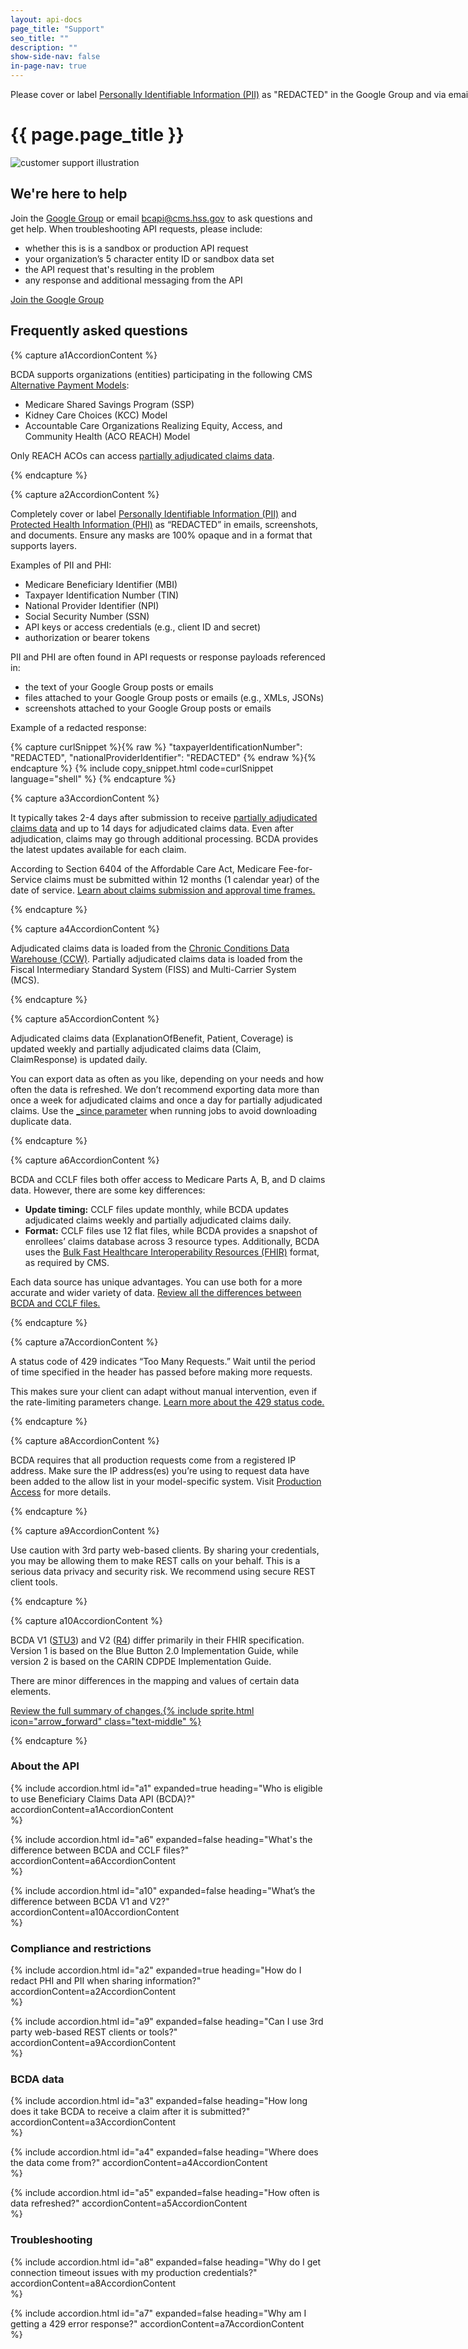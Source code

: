 ```yaml
---
layout: api-docs
page_title: "Support"
seo_title: ""
description: ""
show-side-nav: false
in-page-nav: true
---
```



<div class="usa-alert usa-alert--warning usa-alert--slim">
  <div class="usa-alert__body">
    <p class="usa-alert__text" style="text-wrap: nowrap">
      Please cover or label <a href="{{ '/support.html#how-do-i-redact-phi-and-pii-when-sharing-information' | relative_url }}">Personally Identifiable Information (PII)</a> as "REDACTED" in the Google Group and via email.
    </p>
  </div>
</div>

# {{ page.page_title }}

<div class="grid-row grid-gap-4 desktop:grid-gap-6 padding-y-4 flex-align-center">
  <div class="tablet:grid-col tablet:order-2">
    <img src="{{ '/assets/img/experts.svg' | relative_url }}" alt="customer support illustration" />
  </div>
  <div class="tablet:grid-col tablet:order-1 padding-top-2">
    <h2>We're here to help</h2>
    <p>
        Join the <a href="https://groups.google.com/g/bc-api" target="_blank" rel="noopener">Google Group</a> or email <a href="mailto:bcapi@cms.hhs.gov">bcapi@cms.hss.gov</a> to ask questions and get help. When troubleshooting API requests, please include:
    </p>
    <ul>
        <li>whether this is is a sandbox or production API request</li>
        <li>your organization’s 5 character entity ID or sandbox data set</li>
        <li>the API request that's resulting in the problem </li>
        <li>any response and additional messaging from the API</li>
    </ul> 
    <a href="https://groups.google.com/g/bc-api" target="_blank" rel="noopener" class="usa-button margin-top-2">Join the Google Group</a>
  </div>
</div>

## Frequently asked questions

<div class="padding-top-4"></div>

<!-- FAQ content only-->
{% capture a1AccordionContent %}
<p>
    BCDA supports organizations (entities) participating in the following CMS <a href="https://www.cms.gov/priorities/innovation/about/alternative-payment-models">Alternative Payment Models</a>:
        <ul>
            <li>Medicare Shared Savings Program (SSP)</li>
            <li>Kidney Care Choices (KCC) Model</li>
            <li>Accountable Care Organizations Realizing Equity, Access, and Community Health (ACO REACH) Model</li>
        </ul>
    Only REACH ACOs can access <a href="{{ '/partially-adjudicated-claims-data.html' | relative_url }}">partially adjudicated claims data</a>. 
</p>
{% endcapture %}

{% capture a2AccordionContent %}
<p>
    Completely cover or label <a href="https://www.hhs.gov/answers/hhs-administrative/what-is-pii/index.html">Personally Identifiable Information (PII)</a> and <a href="https://www.hhs.gov/answers/hipaa/what-is-phi/index.html">Protected Health Information (PHI)</a> as “REDACTED” in emails, screenshots, and documents. Ensure any masks are 100% opaque and in a format that supports layers.
</p>
<p>
    Examples of PII and PHI: 
    <ul>
        <li>Medicare Beneficiary Identifier (MBI)</li>
        <li>Taxpayer Identification Number (TIN)</li>
        <li>National Provider Identifier (NPI)</li>
        <li>Social Security Number (SSN)</li>
        <li>API keys or access credentials (e.g., client ID and secret)</li>
        <li>authorization or bearer tokens</li>
    </ul>
</p>
<p>
    PII and PHI are often found in API requests or response payloads referenced in:
    <ul>
        <li>the text of your Google Group posts or emails</li>
        <li>files attached to your Google Group posts or emails (e.g., XMLs, JSONs)</li>
        <li>screenshots attached to your Google Group posts or emails</li>
    </ul>
</p>
<p>
    Example of a redacted response:
</p>
{% capture curlSnippet %}{% raw %}
"taxpayerIdentificationNumber": "REDACTED",
"nationalProviderIdentifier": "REDACTED"
{% endraw %}{% endcapture %}
{% include copy_snippet.html code=curlSnippet language="shell" %}
{% endcapture %}

{% capture a3AccordionContent %}
<p>
    It typically takes 2-4 days after submission to receive <a href="{{ '/partially-adjudicated-claims-data.html' | relative_url }}">partially adjudicated claims data</a> and up to 14 days for adjudicated claims data. Even after adjudication, claims may go through additional processing. BCDA provides the latest updates available for each claim.
</p>
<p>
    According to Section 6404 of the Affordable Care Act, Medicare Fee-for-Service claims must be submitted within 12 months (1 calendar year) of the date of service. <a href="https://www2.ccwdata.org/documents/10280/19002256/medicare-claims-maturity.pdf" target="blank" rel="noopener">Learn about claims submission and approval time frames.</a></p>
{% endcapture %}

{% capture a4AccordionContent %}
<p>
    Adjudicated claims data is loaded from the <a href="https://www2.ccwdata.org/web/guest/home/" target="blank" rel="noopener">Chronic Conditions Data Warehouse (CCW)</a>. Partially adjudicated claims data is loaded from the Fiscal Intermediary Standard System (FISS) and Multi-Carrier System (MCS).
</p>
{% endcapture %}

{% capture a5AccordionContent %}
<p>
    Adjudicated claims data (ExplanationOfBenefit, Patient, Coverage) is updated weekly and partially adjudicated claims data (Claim, ClaimResponse) is updated daily.
</p>
<p>
    You can export data as often as you like, depending on your needs and how often the data is refreshed. We don’t recommend exporting data more than once a week for adjudicated claims and once a day for partially adjudicated claims. Use the <a href="{{ '/filter-claims-data.html' | relative_url }}#the-since-parameter">_since parameter</a> when running jobs to avoid downloading duplicate data.
</p>
{% endcapture %}

{% capture a6AccordionContent %}
<p>
    BCDA and CCLF files both offer access to Medicare Parts A, B, and D claims data. However, there are some key differences:
    <ul>
        <li><b>Update timing:</b> CCLF files update monthly, while BCDA updates adjudicated claims weekly and partially adjudicated claims daily.</li>
        <li><B>Format:</b> CCLF files use 12 flat files, while BCDA provides a snapshot of enrollees’ claims database across 3 resource types. Additionally, BCDA uses the <a href="https://hl7.org/fhir/uv/bulkdata/" target="blank" rel="noopener">Bulk Fast Healthcare Interoperability Resources (FHIR)</a> format, as required by CMS.</li>
    </ul>
</p>
<p>Each data source has unique advantages. You can use both for a more accurate and wider variety of data. <a href="{{ '//comparison-bcda-cclf-files.html' | relative_url }}">Review all the differences between BCDA and CCLF files.</a></p>
{% endcapture %}

{% capture a7AccordionContent %}
<p>A status code of 429 indicates “Too Many Requests.” Wait until the period of time specified in the header has passed before making more requests.</p>

<p>This makes sure your client can adapt without manual intervention, even if the rate-limiting parameters change. <a href="{{ '/access-claims-data.html' | relative_url }}#response-example-too-many-requests">Learn more about the 429 status code.</a></p>
{% endcapture %}

{% capture a8AccordionContent %}
<p>
    BCDA requires that all production requests come from a registered IP address. Make sure the IP address(es) you’re using to request data have been added to the allow list in your model-specific system. Visit <a href="{{ '/production-access.html' | relative_url }}">Production Access</a> for more details.
</p>
{% endcapture %}

{% capture a9AccordionContent %}
<p>Use caution with 3rd party web-based clients. By sharing your credentials, you may be allowing them to make REST calls on your behalf. This is a serious data privacy and security risk. We recommend using secure REST client tools. </p>
{% endcapture %}

{% capture a10AccordionContent %}
<p>
    BCDA V1 (<a href="https://hl7.org/fhir/STU3/" target="blank" rel="noopener">STU3</a>) and V2 (<a href="https://hl7.org/fhir/R4/" target="blank" rel="noopener">R4</a>) differ primarily in their FHIR specification. Version 1 is based on the Blue Button 2.0 Implementation Guide, while version 2 is based on the CARIN CDPDE Implementation Guide.
</p>
<p>There are minor differences in the mapping and values of certain data elements.</p>
<p><a href="{{ '/difference-between-v1-v2.html' | relative_url }}">Review the full summary of changes.{% include sprite.html icon="arrow_forward" class="text-middle" %}</a></p>

{% endcapture %}

<!-- FAQ section -->
<div class="grid-col-8">

<h3 class="margin-bottom-2">About the API</h3>

{% include accordion.html 
    id="a1" 
    expanded=true 
    heading="Who is eligible to use Beneficiary Claims Data API (BCDA)?" 
    accordionContent=a1AccordionContent     
%}

{% include accordion.html 
    id="a6" 
    expanded=false 
    heading="What's the difference between BCDA and CCLF files?" 
    accordionContent=a6AccordionContent     
%}

{% include accordion.html 
    id="a10" 
    expanded=false 
    heading="What’s the difference between BCDA V1 and V2?" 
    accordionContent=a10AccordionContent     
%}

<h3 class="margin-bottom-2">Compliance and restrictions</h3>

{% include accordion.html 
    id="a2" 
    expanded=true 
    heading="How do I redact PHI and PII when sharing information?" 
    accordionContent=a2AccordionContent     
%}

{% include accordion.html 
    id="a9" 
    expanded=false 
    heading="Can I use 3rd party web-based REST clients or tools?" 
    accordionContent=a9AccordionContent     
%}

<h3 class="margin-bottom-2">BCDA data</h3>

{% include accordion.html 
    id="a3" 
    expanded=false 
    heading="How long does it take BCDA to receive a claim after it is submitted?" 
    accordionContent=a3AccordionContent     
%}

{% include accordion.html 
    id="a4" 
    expanded=false 
    heading="Where does the data come from?" 
    accordionContent=a4AccordionContent     
%}

{% include accordion.html 
    id="a5" 
    expanded=false 
    heading="How often is data refreshed?" 
    accordionContent=a5AccordionContent     
%}
<h3 class="margin-bottom-2">Troubleshooting</h3>

{% include accordion.html 
    id="a8" 
    expanded=false 
    heading="Why do I get connection timeout issues with my production credentials?" 
    accordionContent=a8AccordionContent     
%}

{% include accordion.html 
    id="a7" 
    expanded=false 
    heading="Why am I getting a 429 error response?" 
    accordionContent=a7AccordionContent     
%}

</div>